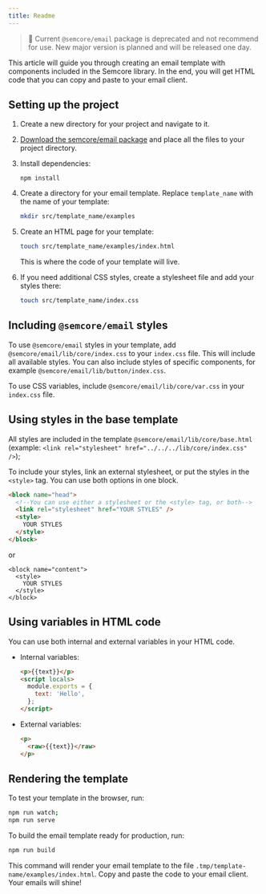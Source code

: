 ```yaml
---
title: Readme
---
```


> 🚨 Current `@semcore/email` package is deprecated and not recommend for use. New major version is planned and will be released one day.

This article will guide you through creating an email template with components included in the Semcore library. In the end, you will get HTML code that you can copy and paste to your email client.

## Setting up the project

1. Create a new directory for your project and navigate to it.

2. [Download the semcore/email package](https://download-directory.github.io/?url=https://github.com/semrush/intergalactic/tree/master/semcore/email) and place all the files to your project directory.

3. Install dependencies:

   ```
   npm install
   ```

4. Create a directory for your email template. Replace `template_name` with the name of your template:

   ```bash
   mkdir src/template_name/examples
   ```

5. Create an HTML page for your template:

   ```bash
   touch src/template_name/examples/index.html
   ```

   This is where the code of your template will live.

6. If you need additional CSS styles, create a stylesheet file and add your styles there:

   ```bash
   touch src/template_name/index.css
   ```

## Including `@semcore/email` styles

To use `@semcore/email` styles in your template, add `@semcore/email/lib/core/index.css` to your `index.css` file. This will include all available styles. You can also include styles of specific components, for example `@semcore/email/lib/button/index.css`.

To use CSS variables, include `@semcore/email/lib/core/var.css` in your `index.css` file.

## Using styles in the base template

All styles are included in the template `@semcore/email/lib/core/base.html` (example: `<link rel="stylesheet" href="../../../lib/core/index.css" />`);

To include your styles, link an external stylesheet, or put the styles in the `<style>` tag. You can use both options in one block.

```html
<block name="head">
  <!--You can use either a stylesheet or the <style> tag, or both-->
  <link rel="stylesheet" href="YOUR STYLES" />
  <style>
    YOUR STYLES
  </style>
</block>
```

or

```htmlqq
<block name="content">
  <style>
    YOUR STYLES
  </style>
</block>
```

## Using variables in HTML code

You can use both internal and external variables in your HTML code.

- Internal variables:

  ```html
  <p>{{text}}</p>
  <script locals>
    module.exports = {
      text: 'Hello',
    };
  </script>
  ```

- External variables:

  ```html
  <p>
    <raw>{{text}}</raw>
  </p>
  ```

## Rendering the template

To test your template in the browser, run:

```bash
npm run watch;
npm run serve
```

To build the email template ready for production, run:

```bash
npm run build
```

This command will render your email template to the file `.tmp/template-name/examples/index.html`. Copy and paste the code to your email client. Your emails will shine!
